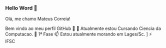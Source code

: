 ### Hello Word 👋

Olá, me chamo Mateus Correia!

Bem vindo ao meu perfil GitHub 👋
🔭 Atualmente estou Cursando Ciencia da Computacao. 
💬 1ª Fase 
📫 Estou atualmente morando em Lages/Sc. ]
⚡ IFSC
